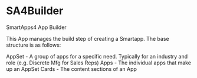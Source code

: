 SA4Builder
==========

SmartApps4 App Builder

This App manages the build step of creating a Smartapp. The base structure is as follows: 

AppSet - A group of apps for a specific need. Typically for an industry and role (e.g. Discrete Mfg for Sales Reps) 
Apps - The individual apps that make up an AppSet
Cards - The content sections of an App 
